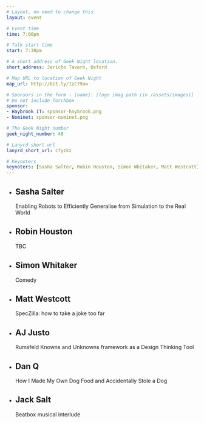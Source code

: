```yaml
---
# Layout, no need to change this
layout: event

# Event time
time: 7:00pm

# Talk start time
start: 7:30pm

# A short address of Geek Night location.
short_address: Jericho Tavern, Oxford

# Map URL to location of Geek Night
map_url: http://bit.ly/1zC79aw

# Sponsors in the form - [name]: [logo imag path (in /assets/images)]
# Do not include Torchbox
sponsor:
- Haybrook IT: sponsor-haybrook.png
- Nominet: sponsor-nominet.png

# The Geek Night number
geek_night_number: 48

# Lanyrd short url
lanyrd_short_url: cfyzkz

# Keynoters
keynoters: [Sasha Salter, Robin Houston, Simon Whitaker, Matt Westcott]
---
```


<ul class="keynotes">
     <li itemprop="performer" itemscope="itemscope" itemtype="http://schema.org/Person">
        <h2 itemprop="name">Sasha Salter</h2>
        <p>Enabling Robots to Efficiently Generalise from Simulation to the Real World</p>
    </li>
    <li itemprop="performer" itemscope="itemscope" itemtype="http://schema.org/Person">
        <h2 itemprop="name">Robin Houston</h2>
        <p>TBC</p>
    </li>
    <li itemprop="performer" itemscope="itemscope" itemtype="http://schema.org/Person">
        <h2 itemprop="name">Simon Whitaker</h2>
        <p>Comedy</p>
    </li>
    <li itemprop="performer" itemscope="itemscope" itemtype="http://schema.org/Person">
        <h2 itemprop="name">Matt Westcott</h2>
        <p>SpecZilla: how to take a joke too far</p>
    </li>
</ul>

<ul class="microslots">
    <li itemprop="performer" itemscope="itemscope" itemtype="http://schema.org/Person">
        <h2 itemprop="name">AJ Justo</h2>
        <p>Rumsfeld Knowns and Unknowns framework as a Design Thinking Tool</p>
    </li>
    <li itemprop="performer" itemscope="itemscope" itemtype="http://schema.org/Person">
        <h2 itemprop="name">Dan Q</h2>
        <p>How I Made My Own Dog Food and Accidentally Stole a Dog</p>
    </li>
    <li itemprop="performer" itemscope="itemscope" itemtype="http://schema.org/Person">
        <h2 itemprop="name">Jack Salt</h2>
        <p>Beatbox musical interlude</p>
    </li>
</ul>
